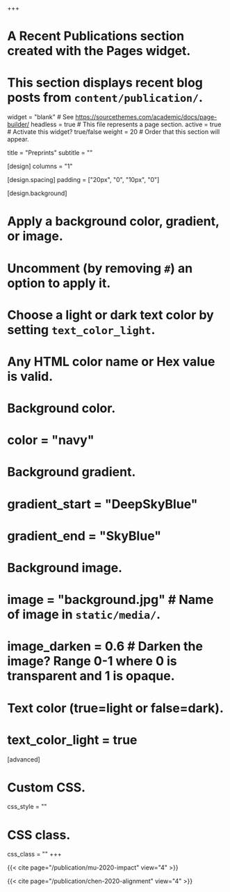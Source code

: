 +++
# A Recent Publications section created with the Pages widget.
# This section displays recent blog posts from `content/publication/`.

widget = "blank"  # See https://sourcethemes.com/academic/docs/page-builder/
headless = true  # This file represents a page section.
active = true  # Activate this widget? true/false
weight = 20  # Order that this section will appear.

title = "Preprints"
subtitle = ""

[design]
  columns = "1"

[design.spacing]
  padding = ["20px", "0", "10px", "0"]

[design.background]
  # Apply a background color, gradient, or image.
  #   Uncomment (by removing `#`) an option to apply it.
  #   Choose a light or dark text color by setting `text_color_light`.
  #   Any HTML color name or Hex value is valid.
    
  # Background color.
  # color = "navy"
  
  # Background gradient.
  # gradient_start = "DeepSkyBlue"
  # gradient_end = "SkyBlue"
  
  # Background image.
  # image = "background.jpg"  # Name of image in `static/media/`.
  # image_darken = 0.6  # Darken the image? Range 0-1 where 0 is transparent and 1 is opaque.

  # Text color (true=light or false=dark).
  # text_color_light = true  
  
[advanced]
 # Custom CSS. 
 css_style = ""
 
 # CSS class.
 css_class = ""
+++

<!-- <script type='text/javascript' src='https://d1bxh8uas1mnw7.cloudfront.net/assets/embed.js'></script> -->

{{< cite page="/publication/mu-2020-impact" view="4" >}}
<!-- <element id="rcornerbox">DOI</element> -->
<!-- <span class='altmetric-embed' data-doi='10.1101/2020.07.20.212753'></span> -->

{{< cite page="/publication/chen-2020-alignment" view="4" >}}